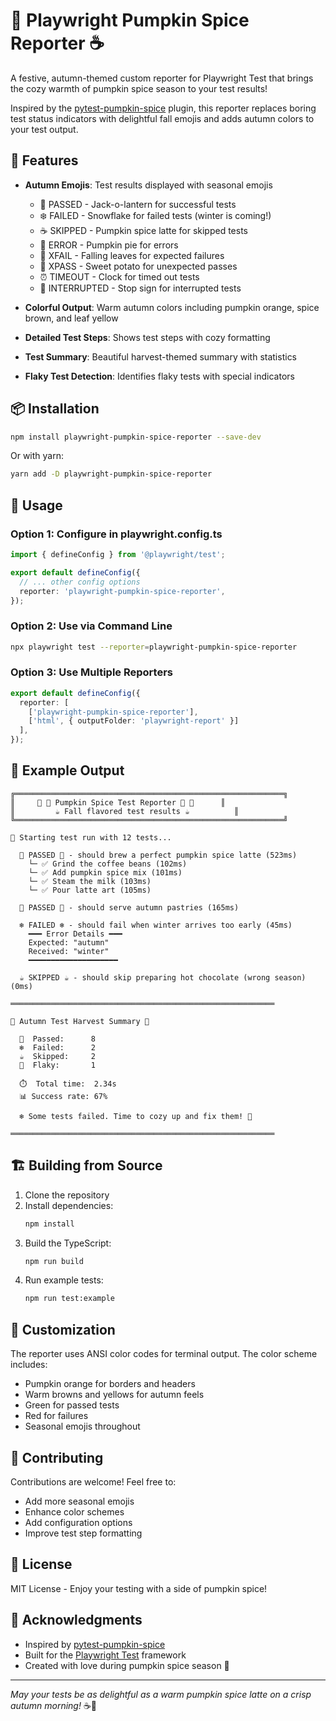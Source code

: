 # 🎃 Playwright Pumpkin Spice Reporter ☕

A festive, autumn-themed custom reporter for Playwright Test that brings the cozy warmth of pumpkin spice season to your test results!

Inspired by the [pytest-pumpkin-spice](https://github.com/yourusername/pytest-pumpkin-spice) plugin, this reporter replaces boring test status indicators with delightful fall emojis and adds autumn colors to your test output.

## 🍂 Features

- **Autumn Emojis**: Test results displayed with seasonal emojis
  - 🎃 PASSED - Jack-o-lantern for successful tests
  - ❄️ FAILED - Snowflake for failed tests (winter is coming!)
  - ☕ SKIPPED - Pumpkin spice latte for skipped tests
  - 🥧 ERROR - Pumpkin pie for errors
  - 🍂 XFAIL - Falling leaves for expected failures
  - 🍠 XPASS - Sweet potato for unexpected passes
  - ⏰ TIMEOUT - Clock for timed out tests
  - 🛑 INTERRUPTED - Stop sign for interrupted tests

- **Colorful Output**: Warm autumn colors including pumpkin orange, spice brown, and leaf yellow
- **Detailed Test Steps**: Shows test steps with cozy formatting
- **Test Summary**: Beautiful harvest-themed summary with statistics
- **Flaky Test Detection**: Identifies flaky tests with special indicators

## 📦 Installation

```bash
npm install playwright-pumpkin-spice-reporter --save-dev
```

Or with yarn:

```bash
yarn add -D playwright-pumpkin-spice-reporter
```

## 🔧 Usage

### Option 1: Configure in playwright.config.ts

```typescript
import { defineConfig } from '@playwright/test';

export default defineConfig({
  // ... other config options
  reporter: 'playwright-pumpkin-spice-reporter',
});
```

### Option 2: Use via Command Line

```bash
npx playwright test --reporter=playwright-pumpkin-spice-reporter
```

### Option 3: Use Multiple Reporters

```typescript
export default defineConfig({
  reporter: [
    ['playwright-pumpkin-spice-reporter'],
    ['html', { outputFolder: 'playwright-report' }]
  ],
});
```

## 🧪 Example Output

```
╔════════════════════════════════════════════════════════════╗
║     🎃 🍂 Pumpkin Spice Test Reporter 🍂 🎃      ║
║         ☕ Fall flavored test results ☕          ║
╚════════════════════════════════════════════════════════════╝

🍁 Starting test run with 12 tests...

  🎃 PASSED 🎃 - should brew a perfect pumpkin spice latte (523ms)
    └─ ✅ Grind the coffee beans (102ms)
    └─ ✅ Add pumpkin spice mix (101ms)
    └─ ✅ Steam the milk (103ms)
    └─ ✅ Pour latte art (105ms)
  
  🎃 PASSED 🎃 - should serve autumn pastries (165ms)
  
  ❄️ FAILED ❄️ - should fail when winter arrives too early (45ms)
    ━━━ Error Details ━━━
    Expected: "autumn"
    Received: "winter"
    ━━━━━━━━━━━━━━━━━━━━
  
  ☕ SKIPPED ☕ - should skip preparing hot chocolate (wrong season) (0ms)

═══════════════════════════════════════════════════════════

🍂 Autumn Test Harvest Summary 🍂

  🎃  Passed:      8
  ❄️  Failed:      2
  ☕  Skipped:     2
  🍁  Flaky:       1

  ⏱️  Total time:  2.34s
  📊 Success rate: 67%

  ❄️ Some tests failed. Time to cozy up and fix them! 🧣

═══════════════════════════════════════════════════════════
```

## 🏗️ Building from Source

1. Clone the repository
2. Install dependencies:
   ```bash
   npm install
   ```
3. Build the TypeScript:
   ```bash
   npm run build
   ```
4. Run example tests:
   ```bash
   npm run test:example
   ```

## 🎨 Customization

The reporter uses ANSI color codes for terminal output. The color scheme includes:
- Pumpkin orange for borders and headers
- Warm browns and yellows for autumn feels
- Green for passed tests
- Red for failures
- Seasonal emojis throughout

## 🤝 Contributing

Contributions are welcome! Feel free to:
- Add more seasonal emojis
- Enhance color schemes
- Add configuration options
- Improve test step formatting

## 📄 License

MIT License - Enjoy your testing with a side of pumpkin spice!

## 🙏 Acknowledgments

- Inspired by [pytest-pumpkin-spice](https://github.com/yourusername/pytest-pumpkin-spice)
- Built for the [Playwright Test](https://playwright.dev) framework
- Created with love during pumpkin spice season 🍂

---

*May your tests be as delightful as a warm pumpkin spice latte on a crisp autumn morning!* ☕🍁